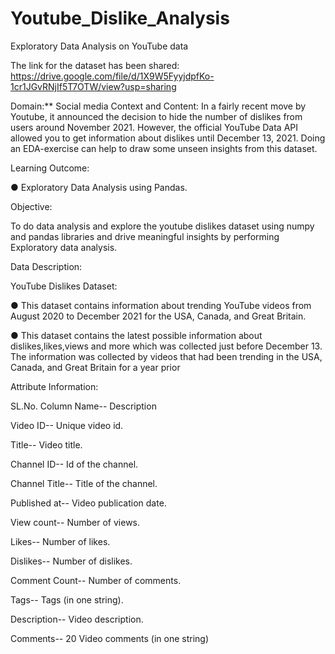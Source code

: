 # Youtube_Dislike_Analysis
Exploratory Data Analysis on YouTube data

The link for the dataset has been shared: https://drive.google.com/file/d/1X9W5FyyjdpfKo-1cr1JGvRNjIf5T7OTW/view?usp=sharing

Domain:** Social media Context and Content: In a fairly recent move by Youtube, it announced the decision to hide the number of dislikes from users around November 2021. However, the official YouTube Data API allowed you to get information about dislikes until December 13, 2021. Doing an EDA-exercise can help to draw some unseen insights from this dataset.

Learning Outcome:

● Exploratory Data Analysis using Pandas.

Objective:

To do data analysis and explore the youtube dislikes dataset using numpy and pandas libraries and drive meaningful insights by performing Exploratory data analysis.

Data Description:

YouTube Dislikes Dataset:

● This dataset contains information about trending YouTube videos from August 2020 to December 2021 for the USA, Canada, and Great Britain.

● This dataset contains the latest possible information about dislikes,likes,views and more which was collected just before December 13. The information was collected by videos that had been trending in the USA, Canada, and Great Britain for a year prior

Attribute Information:

SL.No. Column Name-- Description

Video ID-- Unique video id.

Title-- Video title.

Channel ID-- Id of the channel.

Channel Title-- Title of the channel.

Published at-- Video publication date.

View count-- Number of views.

Likes-- Number of likes.

Dislikes-- Number of dislikes.

Comment Count-- Number of comments.

Tags-- Tags (in one string).

Description-- Video description.

Comments-- 20 Video comments (in one string)

